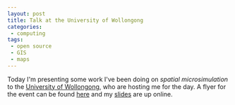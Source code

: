 ```yaml
---
layout: post
title: Talk at the University of Wollongong
categories:
 - computing
tags:
 - open source
 - GIS
 - maps
---
```


Today I'm presenting some work I've been doing on *spatial microsimulation* to
the [University of Wollongong](http://smartuow.com/events/UOW186227.html),
who are hosting me for the day. A flyer for the event can be found
[here](http://smartuow.com/content/groups/public/@web/@smart/documents/doc/uow186229.pdf)
and my [slides](http://rpubs.com/RobinLovelace/53973) are up online.



<!--more-->

 <!--<iframe src="http://rpubs.com/RobinLovelace/53973" height="600px" width="100%"></iframe> -->
